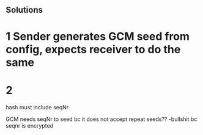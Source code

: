 ## Solutions
# 1 Sender generates GCM seed from config, expects receiver to do the same
# 2 


hash must include seqNr



GCM needs seqNr to seed bc it does not accept repeat seeds??
    -bullshit bc seqnr is encrypted
